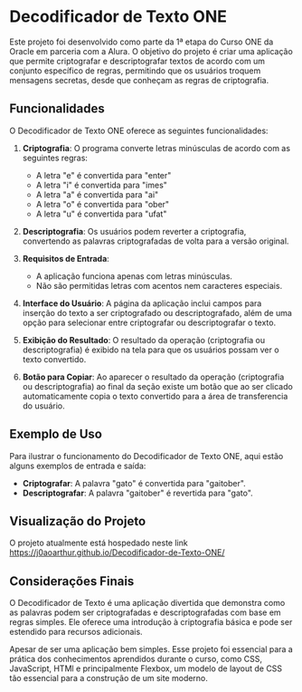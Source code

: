 # Decodificador de Texto ONE

Este projeto foi desenvolvido como parte da 1ª etapa do Curso ONE da Oracle em parceria com a Alura. O objetivo do projeto é criar uma aplicação que permite criptografar e descriptografar textos de acordo com um conjunto específico de regras, permitindo que os usuários troquem mensagens secretas, desde que conheçam as regras de criptografia.

## Funcionalidades

O Decodificador de Texto ONE oferece as seguintes funcionalidades:

1. **Criptografia**: O programa converte letras minúsculas de acordo com as seguintes regras:
   - A letra "e" é convertida para "enter"
   - A letra "i" é convertida para "imes"
   - A letra "a" é convertida para "ai"
   - A letra "o" é convertida para "ober"
   - A letra "u" é convertida para "ufat"

2. **Descriptografia**: Os usuários podem reverter a criptografia, convertendo as palavras criptografadas de volta para a versão original.

3. **Requisitos de Entrada**:
   - A aplicação funciona apenas com letras minúsculas.
   - Não são permitidas letras com acentos nem caracteres especiais.

4. **Interface do Usuário**: A página da aplicação inclui campos para inserção do texto a ser criptografado ou descriptografado, além de uma opção para selecionar entre criptografar ou descriptografar o texto.

5. **Exibição do Resultado**: O resultado da operação (criptografia ou descriptografia) é exibido na tela para que os usuários possam ver o texto convertido.

6. **Botão para Copiar**: Ao aparecer o resultado da operação (criptografia ou descriptografia) ao final da seção existe um botão que ao ser clicado automaticamente copia o texto convertido para a área de transferencia do usuário.

## Exemplo de Uso

Para ilustrar o funcionamento do Decodificador de Texto ONE, aqui estão alguns exemplos de entrada e saída:

- **Criptografar**: A palavra "gato" é convertida para "gaitober".
- **Descriptografar**: A palavra "gaitober" é revertida para "gato".

## Visualização do Projeto

O projeto atualmente está hospedado neste link <a href="https://j0aoarthur.github.io/Decodificador-de-Texto-ONE/">https://j0aoarthur.github.io/Decodificador-de-Texto-ONE/</a>

## Considerações Finais

O Decodificador de Texto é uma aplicação divertida que demonstra como as palavras podem ser criptografadas e descriptografadas com base em regras simples. Ele oferece uma introdução à criptografia básica e pode ser estendido para recursos adicionais. 

Apesar de ser uma aplicação bem simples. Esse projeto foi essencial para a prática dos conhecimentos aprendidos durante o curso, como CSS, JavaScript, HTMl e principalmente Flexbox, um modelo de layout de CSS tão essencial para a construção de um site moderno.



